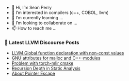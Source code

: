 - 👋 Hi, I’m Sean Perry
- 👀 I’m interested in compilers (c++, COBOL, llvm)
- 🌱 I’m currently learning ...
- 💞️ I’m looking to collaborate on ...
- 📫 How to reach me ...

<!---
s66perry/s66perry is a ✨ special ✨ repository because its `README.md` (this file) appears on your GitHub profile.
You can click the Preview link to take a look at your changes.
--->
### 📕 Latest LLVM Discourse Posts

<!-- DISCOURSE-LLVM:START -->
- [LLVM Global function declaration with non-const values](https://discourse.llvm.org/t/llvm-global-function-declaration-with-non-const-values/69720#post_2)
- [GNU attributes for malloc and C++-modules](https://discourse.llvm.org/t/gnu-attributes-for-malloc-and-c-modules/69688#post_2)
- [Problem with torch-mlir cmake](https://discourse.llvm.org/t/problem-with-torch-mlir-cmake/69727#post_1)
- [Recursion Depth in Static Analysis](https://discourse.llvm.org/t/recursion-depth-in-static-analysis/63832#post_8)
- [About Pointer Escape](https://discourse.llvm.org/t/about-pointer-escape/69678#post_2)
<!-- DISCOURSE-LLVM:END -->
